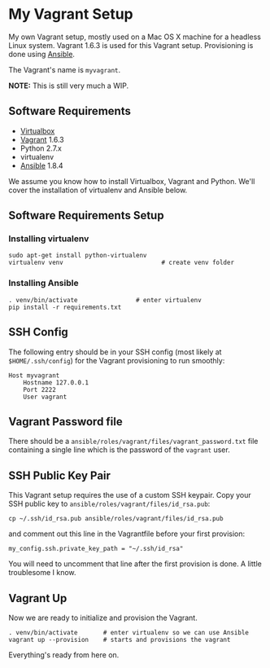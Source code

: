 # My Vagrant Setup

My own Vagrant setup, mostly used on a Mac OS X machine for a headless Linux
system. Vagrant 1.6.3 is used for this Vagrant setup.
Provisioning is done using [Ansible](http://www.ansible.com/home).

The Vagrant's name is `myvagrant`.

**NOTE:** This is still very much a WIP.

## Software Requirements

- [Virtualbox](https://www.virtualbox.org/wiki/Downloads)
- [Vagrant](http://www.vagrantup.com/) 1.6.3
- Python 2.7.x
- virtualenv
- [Ansible](http://www.ansible.com/home) 1.8.4

We assume you know how to install Virtualbox, Vagrant and Python.
We'll cover the installation of virtualenv and Ansible below.

## Software Requirements Setup

### Installing virtualenv

    sudo apt-get install python-virtualenv
    virtualenv venv                           # create venv folder

### Installing Ansible

    . venv/bin/activate                # enter virtualenv
    pip install -r requirements.txt

## SSH Config

The following entry should be in your SSH config (most likely at
`$HOME/.ssh/config`) for the Vagrant provisioning to run smoothly:

    Host myvagrant
        Hostname 127.0.0.1
        Port 2222
        User vagrant

## Vagrant Password file

There should be a `ansible/roles/vagrant/files/vagrant_password.txt` file
containing a single line which is the password of the `vagrant` user.

## SSH Public Key Pair

This Vagrant setup requires the use of a custom SSH keypair. Copy your
SSH public key to `ansible/roles/vagrant/files/id_rsa.pub`:

    cp ~/.ssh/id_rsa.pub ansible/roles/vagrant/files/id_rsa.pub

and comment out this line in the Vagrantfile before your first provision:

    my_config.ssh.private_key_path = "~/.ssh/id_rsa"

You will need to uncomment that line after the first provision is done.
A little troublesome I know.

## Vagrant Up

Now we are ready to initialize and provision the Vagrant.

    . venv/bin/activate       # enter virtualenv so we can use Ansible
    vagrant up --provision    # starts and provisions the vagrant

Everything's ready from here on.
